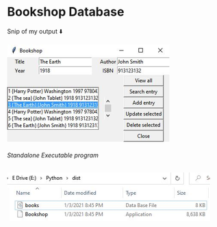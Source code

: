 # Bookshop Database
Snip of my output :arrow_down: <br/><br/>
![](images/screenshot1.JPG)
###### Standalone Executable program <br/>
![](images/screenshot2.JPG)
